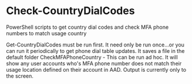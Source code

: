 # Check-CountryDialCodes
PowerShell scripts to get country dial codes and check MFA phone numbers to match usage country

Get-CountryDialCodes must be run first.  It need only be run once...or you can run it periodically to get phone dial table updates. It saves a file in the default folder
CheckMFAPhoneCountry - This can be run ad hoc.  It will show any user accounts who's MFA phone number does not match their usage location defined on their account in AAD.  Output is currently only to the screen.
